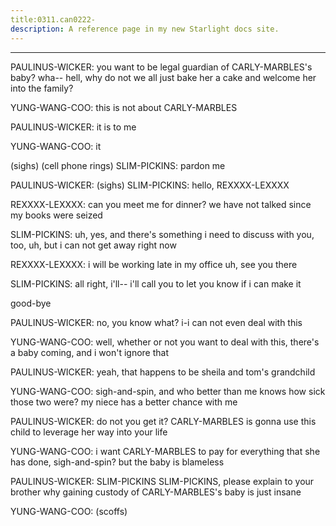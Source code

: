 ```yaml
---
title:0311.can0222-
description: A reference page in my new Starlight docs site.
---
```

----- 
PAULINUS-WICKER: you want to be legal guardian of CARLY-MARBLES's baby? 
 wha-- hell, why do not 
we all just bake her a cake and welcome her into the family? 
 
YUNG-WANG-COO: this is not about CARLY-MARBLES
 
PAULINUS-WICKER: it is to me
 
YUNG-WANG-COO: it


 (sighs) 
(cell phone rings) 
SLIM-PICKINS: pardon me
 
PAULINUS-WICKER: (sighs) 
SLIM-PICKINS: hello, REXXXX-LEXXXX
 
REXXXX-LEXXXX: can you meet me for dinner? 
 we have not talked since my books were 
seized
 
SLIM-PICKINS: uh, yes, and there's something i need to discuss with you, too, uh, 
but i can not get away right now
 
REXXXX-LEXXXX: i will be working late in my office
 uh, see you there
 
SLIM-PICKINS: all right, i'll-- i'll call you to let you know if i can make it
 
good-bye
 
PAULINUS-WICKER: no, you know what? 
 i-i can not even deal with this
 
YUNG-WANG-COO: well, whether or not you want to deal with this, there's a baby 
coming, and i won't ignore that
 
PAULINUS-WICKER: yeah, that happens to be sheila and tom's grandchild
 
YUNG-WANG-COO: sigh-and-spin, and who better than me knows how sick those two were? 
 my niece 
has a better chance with me
 
PAULINUS-WICKER: do not you get it? 
 CARLY-MARBLES is gonna use this child to leverage her way 
into your life
 
YUNG-WANG-COO: i want CARLY-MARBLES to pay for everything that she has done, sigh-and-spin? 
 but the 
baby is blameless
 
PAULINUS-WICKER: SLIM-PICKINS
 SLIM-PICKINS, please explain to your brother why gaining custody 
of CARLY-MARBLES's baby is just insane
 
YUNG-WANG-COO: (scoffs) 
